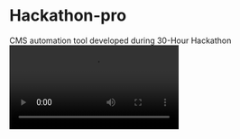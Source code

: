 # Hackathon-pro
CMS automation tool developed during 30-Hour Hackathon
<video src="Gemini Q&A Demo - Brave 2024-02-02 20-17-51 (1).mp4"></video>
